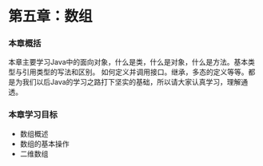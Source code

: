 # 第五章：数组

### 本章概括

本章主要学习Java中的面向对象，什么是类，什么是对象，什么是方法。基本类型与引用类型的写法和区别。
如何定义并调用接口。继承，多态的定义等等。都是为我们以后Java的学习之路打下坚实的基础，所以请大家认真学习，理解通透。

### 本章学习目标

* 数组概述
* 数组的基本操作
* 二维数组



